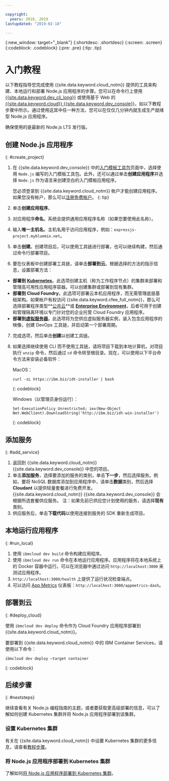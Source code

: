 ```yaml
---

copyright:
  years: 2018, 2019
lastupdated: "2019-02-18"

---
```


{:new_window: target="_blank"}
{:shortdesc: .shortdesc}
{:screen: .screen}
{:codeblock: .codeblock}
{:pre: .pre}
{:tip: .tip}

# 入门教程

以下教程指导您完成使用 {{site.data.keyword.cloud_notm}} 提供的工具来构建、本地运行和部署 Node.js 应用程序的步骤。您可以在命令行上使用 [{{site.data.keyword.dev_cli_long}}](/docs/cli/index.html#ibmcloud-cli) 或使用基于 Web 的 [{{site.data.keyword.cloud}} {{site.data.keyword.dev_console}}](https://cloud.ibm.com/developer/appservice/dashboard)，如以下教程步骤中所示。通过使用这其中任一种方法，您可以在仅仅几分钟内就生成生产就绪型 Node.js 应用程序。

确保使用的是最新的 Node.js LTS 发行版。

## 创建 Node.js 应用程序
{: #create_project}

1. 在 {{site.data.keyword.dev_console}} 中的[入门模板工具包](https://cloud.ibm.com/developer/appservice/starter-kits)页面中，选择使用 `Node.js` 编写的入门模板工具包。此外，还可以通过单击**创建应用程序**并选择 `Node.js` 作为语言来创建空白的入门模板应用程序。

    您必须登录到 {{site.data.keyword.cloud_notm}} 帐户才能创建应用程序。如果您没有帐户，那么可以[注册免费帐户](https://cloud.ibm.com/registration)。
    {: tip}

2. 单击**创建应用程序**。
3. 对应用程序**命名**。系统会提供通用应用程序名称（如果您要使用此名称）。
4. 输入**唯一主机名**。主机名用于访问应用程序，例如：`expressjs-project.mybluemix.net`。
5. 单击**创建**。创建项目后，可以使用工具链进行部署，也可以继续构建，然后通过命令行部署项目。
6. 要在仪表板中创建部署工具链，请单击**部署到云**。根据选择的方法的指示信息，设置部署方法：
  * **部署到 [Kubernetes](/docs/apps/deploying/containers.html#containers-kube)**。此选项创建主机（称为工作程序节点）的集群来部署和管理高可用性应用程序容器。可以创建集群或部署到现有集群。
  * **部署到 Cloud Foundry**。此选项可部署云本机应用程序，而无需管理底层基础架构。如果帐户有权访问 {{site.data.keyword.cfee_full_notm}}，那么可选择部署程序类型**[公共云](/docs/cloud-foundry-public/about-cf.html#about-cf)**或 **[Enterprise Environment](/docs/cloud-foundry-public/cfee.html#cfee)**，后者可用于创建和管理隔离环境以专门针对您的企业托管 Cloud Foundry 应用程序。
  * **部署到[虚拟服务器](/docs/apps/vsi-deploy.html#vsi-deploy)**。此选项将为您供应虚拟服务器实例，装入包含应用程序的映像，创建 DevOps 工具链，并启动第一个部署周期。

7. 完成选项，然后单击**创建**以创建工具链。

8. 如果选择继续使用 CLI 而不使用工具链，请将项目下载到本地计算机，对项目执行 `unzip` 命令，然后通过 `cd` 命令转至根目录。现在，可以使用以下平台命令方法来安装必备软件：

    MacOS：
    ```
    curl -sL https://ibm.biz/idt-installer | bash
    ```
    {: codeblock}

    Windows（以管理员身份运行）：
    ```
    Set-ExecutionPolicy Unrestricted; iex(New-Object Net.WebClient).DownloadString('http://ibm.biz/idt-win-installer')
    ```
    {: codeblock}

## 添加服务
{: #add_service}

1. 返回到 {{site.data.keyword.cloud_notm}} {{site.data.keyword.dev_console}} 中您的项目。
2. 单击**添加服务**，选择要添加的服务的类别，单击**下一步**，然后选择服务。例如，要将 NoSQL 数据库添加到应用程序中，请单击**数据**类别，然后选择 **Cloudant** 以提供轻量套餐进行免费开发。{{site.data.keyword.cloud_notm}} {{site.data.keyword.dev_console}} 会根据所选套餐供应服务。
注：如果先前已供应您计划使用的服务，请选择**现有**类别。
3. 供应服务后，单击**下载代码**以使用连接到服务的 SDK 重新生成项目。

<!--
<video of creating a project and adding a service>
-->

## 本地运行应用程序
{: #run_local}

1. 使用 `ibmcloud dev build` 命令构建应用程序。
2. 使用 `ibmcloud dev run` 命令在本地运行应用程序。应用程序将在本地系统上的 Docker 容器中运行。可以在浏览器中通过访问 `http://localhost:3000` 来测试应用程序。
3. `http://localhost:3000/health` 上提供了运行状况检查端点。
4. 可以访问 [App Metrics](https://developer.ibm.com/node/monitoring-post-mortem/application-metrics-node-js/) 仪表板：`http://localhost:3000/appmetrics-dash`。

<!--
<video>
-->

## 部署到云
{: #deploy_cloud}

使用 `ibmcloud dev deploy` 命令作为 Cloud Foundry 应用程序部署到 {{site.data.keyword.cloud_notm}}。 

要部署到 {{site.data.keyword.cloud_notm}} 中的 IBM Container Services，请使用以下命令：
```
ibmcloud dev deploy –target container 
```
{: codeblock}

## 后续步骤
{: #nextsteps}

继续查看有关 Node.js 编程指南的主题，或者要获取更高级部署的信息，可以了解如何创建 Kubernetes 集群并将 Node.js 应用程序部署到该集群。

### 设置 Kubernetes 集群
有关在 {{site.data.keyword.cloud_notm}} 中设置 Kubernetes 集群的更多信息，请查看[教程步骤](/docs/containers/cs_clusters.html#clusters)。

### 将 Node.js 应用程序部署到 Kubernetes 集群
了解如何[将 Node.js 应用程序部署到 Kubernetes 集群](/docs/containers/cs_tutorials_apps.html#cs_apps_tutorial)。
